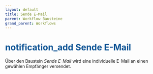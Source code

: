 ```yaml
---
layout: default
title: Sende E-Mail
parent: Workflow Bausteine
grand_parent: Workflows
---
```


# <span style="color:#0b5394"><span class="material-icons">notification_add</span> **Sende E-Mail**</span>

Über den Baustein *Sende E-Mail* wird eine individuelle E-Mail an einen gewählen Empfänger versendet.
